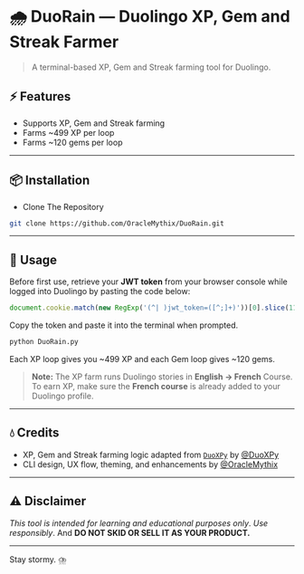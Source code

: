 # 🌧️ DuoRain — Duolingo XP, Gem and Streak Farmer 

> A terminal-based XP, Gem and Streak farming tool for Duolingo.

## ⚡️ Features

* Supports XP, Gem and Streak farming
* Farms \~499 XP per loop
* Farms \~120 gems per loop

---

## 📦 Installation

* Clone The Repository

```bash
git clone https://github.com/OracleMythix/DuoRain.git
```

---

## 🚀 Usage

Before first use, retrieve your **JWT token** from your browser console while logged into Duolingo by pasting the code below:

```js
document.cookie.match(new RegExp('(^| )jwt_token=([^;]+)'))[0].slice(11)
```

Copy the token and paste it into the terminal when prompted.

```bash
python DuoRain.py
```

Each XP loop gives you \~499 XP and each Gem loop gives \~120 gems.

> **Note:** The XP farm runs Duolingo stories in **English → French** Course.
> To earn XP, make sure the **French course** is already added to your Duolingo profile.

---

## 💧 Credits

* XP, Gem and Streak farming logic adapted from [`DuoXPy`](https://github.com/DuoXPy/DuoXPy-Bot) by [@DuoXPy](https://github.com/DuoXPy)
* CLI design, UX flow, theming, and enhancements by [@OracleMythix](https://github.com/OracleMythix)

---

## ⚠️ Disclaimer

*This tool is intended for learning and educational purposes only*. *Use responsibly*. And **DO NOT SKID OR SELL IT AS YOUR PRODUCT.**

---

Stay stormy. ⛈️
